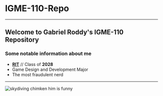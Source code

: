 # IGME-110-Repo
---
## Welcome to Gabriel Roddy's IGME-110 Repository
### Some notable information about me
- [**RIT**](https://www.rit.edu/) // Class of **2028**
- Game Design and Development Major
- The most fraudulent nerd
---
![skydiving chimken](https://preview.redd.it/why-was-the-chicken-mans-skydiving-hobby-never-mentioned-v0-4k1zo6673ltb1.jpg?width=1080&crop=smart&auto=webp&s=26f826fbcec5bd3fb31c1d30d79732001f6a7a87)
him is funny
